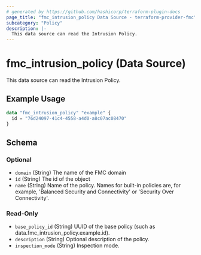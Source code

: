 ```yaml
---
# generated by https://github.com/hashicorp/terraform-plugin-docs
page_title: "fmc_intrusion_policy Data Source - terraform-provider-fmc"
subcategory: "Policy"
description: |-
  This data source can read the Intrusion Policy.
---
```


# fmc_intrusion_policy (Data Source)

This data source can read the Intrusion Policy.

## Example Usage

```terraform
data "fmc_intrusion_policy" "example" {
  id = "76d24097-41c4-4558-a4d0-a8c07ac08470"
}
```

<!-- schema generated by tfplugindocs -->
## Schema

### Optional

- `domain` (String) The name of the FMC domain
- `id` (String) The id of the object
- `name` (String) Name of the policy. Names for built-in policies are, for example, 'Balanced Security and Connectivity' or 'Security Over Connectivity'.

### Read-Only

- `base_policy_id` (String) UUID of the base policy (such as data.fmc_intrusion_policy.example.id).
- `description` (String) Optional description of the policy.
- `inspection_mode` (String) Inspection mode.
